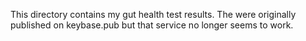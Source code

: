 This directory contains my gut health test results. The were originally published on keybase.pub but that service no longer seems to work.
